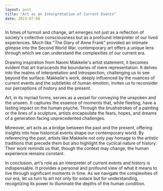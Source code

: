 ```yaml
---
layout: post
title: "Art as an Interpretation of Current Events"
date: 2023-07-08
---
```


In times of turmoil and change, art emerges not just as a reflection of society's collective consciousness but as a profound interpreter of our lived experiences. Much like "The Diary of Anne Frank" provided an intimate glimpse into the Second World War, contemporary art offers a unique lens through which we can understand the complexities of our current era.

Drawing inspiration from Naomi Makkelie's artist statement, it becomes evident that art transcends the boundaries of mere representation. It delves into the realms of interpretation and introspection, challenging us to see beyond the surface. Makkelie's work, deeply influenced by the nuances of current events and the subtleties of human emotion, invites us to reconsider our perceptions of history and the present.

Art, in its myriad forms, serves as a vessel for conveying the unspoken and the unseen. It captures the essence of moments that, while fleeting, have a lasting impact on the human psyche. Through the brushstrokes of a painting or the lines of a sculpture, artists encapsulate the fears, hopes, and dreams of a generation facing unprecedented challenges.

Moreover, art acts as a bridge between the past and the present, offering insights into how historical events shape our contemporary world. By referencing the past, artists like Makkelie not only pay homage to the artistic traditions that precede them but also highlight the cyclical nature of history. Their work reminds us that, though the context may change, the human experience remains constant.

In conclusion, art's role as an interpreter of current events and history is indispensable. It provides a personal and profound view of what it means to live through significant moments in time. As we navigate the complexities of our era, let us turn to art not only for solace but for understanding, recognizing its power to illuminate the depths of the human condition.
